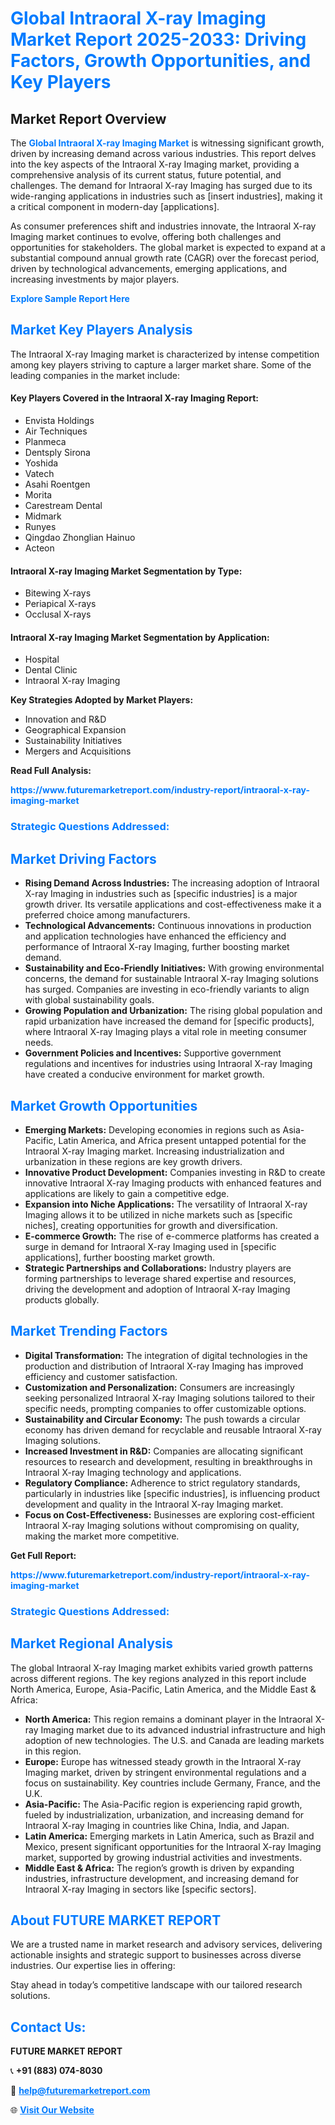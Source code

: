 <h1 style="color: #007BFF;">Global Intraoral X-ray Imaging Market Report 2025-2033: Driving Factors, Growth Opportunities, and Key Players</h1>

<section id="overview">
<h2>Market Report Overview</h2>
<p>The <a href="https://www.futuremarketreport.com/industry-report/intraoral-x-ray-imaging-market" style="color: #007BFF; text-decoration: none;"><strong>Global Intraoral X-ray Imaging Market</strong></a> is witnessing significant growth, driven by increasing demand across various industries. This report delves into the key aspects of the Intraoral X-ray Imaging market, providing a comprehensive analysis of its current status, future potential, and challenges. The demand for Intraoral X-ray Imaging has surged due to its wide-ranging applications in industries such as [insert industries], making it a critical component in modern-day [applications].</p>
<p>As consumer preferences shift and industries innovate, the Intraoral X-ray Imaging market continues to evolve, offering both challenges and opportunities for stakeholders. The global market is expected to expand at a substantial compound annual growth rate (CAGR) over the forecast period, driven by technological advancements, emerging applications, and increasing investments by major players.</p>
</section>

<section id="overview">
<p><a href="https://www.futuremarketreport.com/request-sample/reportId=121931" style="color: #007BFF; text-decoration: none;"><strong>Explore Sample Report Here</strong></a></p>
</section>

<section id="key-players">
<h2 style="color: #007BFF;">Market Key Players Analysis</h2>
<p>The Intraoral X-ray Imaging market is characterized by intense competition among key players striving to capture a larger market share. Some of the leading companies in the market include:</p>
<h4>Key Players Covered in the Intraoral X-ray Imaging Report:</h4>
<ul><li>Envista Holdings</li><li>Air Techniques</li><li>Planmeca</li><li>Dentsply Sirona</li><li>Yoshida</li><li>Vatech</li><li>Asahi Roentgen</li><li>Morita</li><li>Carestream Dental</li><li>Midmark</li><li>Runyes</li><li>Qingdao Zhonglian Hainuo</li><li>Acteon</li></ul>
<h4>Intraoral X-ray Imaging Market Segmentation by Type:</h4>
<ul><li>Bitewing X-rays</li><li>Periapical X-rays</li><li>Occlusal X-rays</li></ul>

<h4>Intraoral X-ray Imaging Market Segmentation by Application:</h4>
<ul><li>Hospital</li><li>Dental Clinic</li><li>Intraoral X-ray Imaging</li></ul>
<p><strong>Key Strategies Adopted by Market Players:</strong></p>
<ul>
<li>Innovation and R&D</li>
<li>Geographical Expansion</li>
<li>Sustainability Initiatives</li>
<li>Mergers and Acquisitions</li>
</ul>
</section>

<section>
<p><strong>Read Full Analysis: </strong></p><a href="https://www.futuremarketreport.com/industry-report/intraoral-x-ray-imaging-market" style="color: #007BFF; text-decoration: none;"><strong>https://www.futuremarketreport.com/industry-report/intraoral-x-ray-imaging-market</strong></a>
<h3 style="color: #007BFF;">Strategic Questions Addressed:</h3>
</section>

<section id="driving-factors">
<h2 style="color: #007BFF;">Market Driving Factors</h2>
<ul>
<li><strong>Rising Demand Across Industries:</strong> The increasing adoption of Intraoral X-ray Imaging in industries such as [specific industries] is a major growth driver. Its versatile applications and cost-effectiveness make it a preferred choice among manufacturers.</li>
<li><strong>Technological Advancements:</strong> Continuous innovations in production and application technologies have enhanced the efficiency and performance of Intraoral X-ray Imaging, further boosting market demand.</li>
<li><strong>Sustainability and Eco-Friendly Initiatives:</strong> With growing environmental concerns, the demand for sustainable Intraoral X-ray Imaging solutions has surged. Companies are investing in eco-friendly variants to align with global sustainability goals.</li>
<li><strong>Growing Population and Urbanization:</strong> The rising global population and rapid urbanization have increased the demand for [specific products], where Intraoral X-ray Imaging plays a vital role in meeting consumer needs.</li>
<li><strong>Government Policies and Incentives:</strong> Supportive government regulations and incentives for industries using Intraoral X-ray Imaging have created a conducive environment for market growth.</li>
</ul>
</section>

<section id="growth-opportunities">
<h2 style="color: #007BFF;">Market Growth Opportunities</h2>
<ul>
<li><strong>Emerging Markets:</strong> Developing economies in regions such as Asia-Pacific, Latin America, and Africa present untapped potential for the Intraoral X-ray Imaging market. Increasing industrialization and urbanization in these regions are key growth drivers.</li>
<li><strong>Innovative Product Development:</strong> Companies investing in R&D to create innovative Intraoral X-ray Imaging products with enhanced features and applications are likely to gain a competitive edge.</li>
<li><strong>Expansion into Niche Applications:</strong> The versatility of Intraoral X-ray Imaging allows it to be utilized in niche markets such as [specific niches], creating opportunities for growth and diversification.</li>
<li><strong>E-commerce Growth:</strong> The rise of e-commerce platforms has created a surge in demand for Intraoral X-ray Imaging used in [specific applications], further boosting market growth.</li>
<li><strong>Strategic Partnerships and Collaborations:</strong> Industry players are forming partnerships to leverage shared expertise and resources, driving the development and adoption of Intraoral X-ray Imaging products globally.</li>
</ul>
</section>

<section id="trending-factors">
<h2 style="color: #007BFF;">Market Trending Factors</h2>
<ul>
<li><strong>Digital Transformation:</strong> The integration of digital technologies in the production and distribution of Intraoral X-ray Imaging has improved efficiency and customer satisfaction.</li>
<li><strong>Customization and Personalization:</strong> Consumers are increasingly seeking personalized Intraoral X-ray Imaging solutions tailored to their specific needs, prompting companies to offer customizable options.</li>
<li><strong>Sustainability and Circular Economy:</strong> The push towards a circular economy has driven demand for recyclable and reusable Intraoral X-ray Imaging solutions.</li>
<li><strong>Increased Investment in R&D:</strong> Companies are allocating significant resources to research and development, resulting in breakthroughs in Intraoral X-ray Imaging technology and applications.</li>
<li><strong>Regulatory Compliance:</strong> Adherence to strict regulatory standards, particularly in industries like [specific industries], is influencing product development and quality in the Intraoral X-ray Imaging market.</li>
<li><strong>Focus on Cost-Effectiveness:</strong> Businesses are exploring cost-efficient Intraoral X-ray Imaging solutions without compromising on quality, making the market more competitive.</li>
</ul>
</section>

<section>
<p><strong>Get Full Report: </strong></p><a href="https://www.futuremarketreport.com/industry-report/intraoral-x-ray-imaging-market" style="color: #007BFF; text-decoration: none;"><strong>https://www.futuremarketreport.com/industry-report/intraoral-x-ray-imaging-market</strong></a>
<h3 style="color: #007BFF;">Strategic Questions Addressed:</h3>
</section>


<section id="regional-analysis">
<h2 style="color: #007BFF;">Market Regional Analysis</h2>
<p>The global Intraoral X-ray Imaging market exhibits varied growth patterns across different regions. The key regions analyzed in this report include North America, Europe, Asia-Pacific, Latin America, and the Middle East & Africa:</p>
<ul>
<li><strong>North America:</strong> This region remains a dominant player in the Intraoral X-ray Imaging market due to its advanced industrial infrastructure and high adoption of new technologies. The U.S. and Canada are leading markets in this region.</li>
<li><strong>Europe:</strong> Europe has witnessed steady growth in the Intraoral X-ray Imaging market, driven by stringent environmental regulations and a focus on sustainability. Key countries include Germany, France, and the U.K.</li>
<li><strong>Asia-Pacific:</strong> The Asia-Pacific region is experiencing rapid growth, fueled by industrialization, urbanization, and increasing demand for Intraoral X-ray Imaging in countries like China, India, and Japan.</li>
<li><strong>Latin America:</strong> Emerging markets in Latin America, such as Brazil and Mexico, present significant opportunities for the Intraoral X-ray Imaging market, supported by growing industrial activities and investments.</li>
<li><strong>Middle East & Africa:</strong> The region’s growth is driven by expanding industries, infrastructure development, and increasing demand for Intraoral X-ray Imaging in sectors like [specific sectors].</li>
</ul>
</section>

<footer>
<h2 style="color: #007BFF;">About FUTURE MARKET REPORT</h2>
<p>We are a trusted name in market research and advisory services, delivering actionable insights and strategic support to businesses across diverse industries. Our expertise lies in offering:</p>

<p>Stay ahead in today’s competitive landscape with our tailored research solutions.</p>

<h2 style="color: #007BFF;">Contact Us:</h2>
<p><strong>FUTURE MARKET REPORT</strong></p>
<p>📞 <strong>+91 (883) 074-8030</strong></p>
<p>📧 <strong><a href="mailto:help@futuremarketreport.com" style="color: #007BFF;">help@futuremarketreport.com</a></strong></p>
<p>🌐 <strong><a href="https://www.futuremarketreport.com/" style="color: #007BFF;">Visit Our Website</a></strong></p>
</footer>